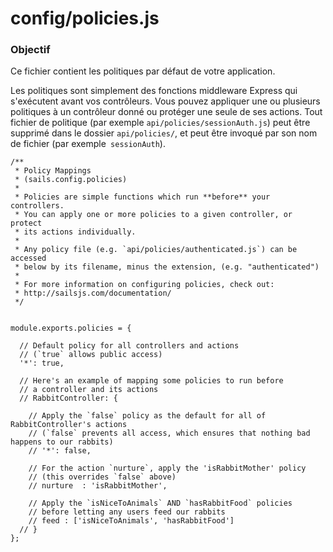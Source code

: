 # config/policies.js
### Objectif
Ce fichier contient les politiques par défaut de votre application.

Les politiques sont simplement des fonctions middleware Express qui s'exécutent avant vos contrôleurs. Vous pouvez appliquer une ou plusieurs politiques à un contrôleur donné ou protéger une seule de ses actions. Tout fichier de politique (par exemple `api/policies/sessionAuth.js`) peut être supprimé dans le dossier `api/policies/`, et peut être invoqué par son nom de fichier (par exemple` sessionAuth`).


<docmeta name="displayName" value="policies.js">

```
/**
 * Policy Mappings
 * (sails.config.policies)
 *
 * Policies are simple functions which run **before** your controllers.
 * You can apply one or more policies to a given controller, or protect
 * its actions individually.
 *
 * Any policy file (e.g. `api/policies/authenticated.js`) can be accessed
 * below by its filename, minus the extension, (e.g. "authenticated")
 *
 * For more information on configuring policies, check out:
 * http://sailsjs.com/documentation/
 */


module.exports.policies = {

  // Default policy for all controllers and actions
  // (`true` allows public access)
  '*': true,

  // Here's an example of mapping some policies to run before
  // a controller and its actions
  // RabbitController: {

    // Apply the `false` policy as the default for all of RabbitController's actions
    // (`false` prevents all access, which ensures that nothing bad happens to our rabbits)
    // '*': false,

    // For the action `nurture`, apply the 'isRabbitMother' policy
    // (this overrides `false` above)
    // nurture  : 'isRabbitMother',

    // Apply the `isNiceToAnimals` AND `hasRabbitFood` policies
    // before letting any users feed our rabbits
    // feed : ['isNiceToAnimals', 'hasRabbitFood']
  // }
};

```
